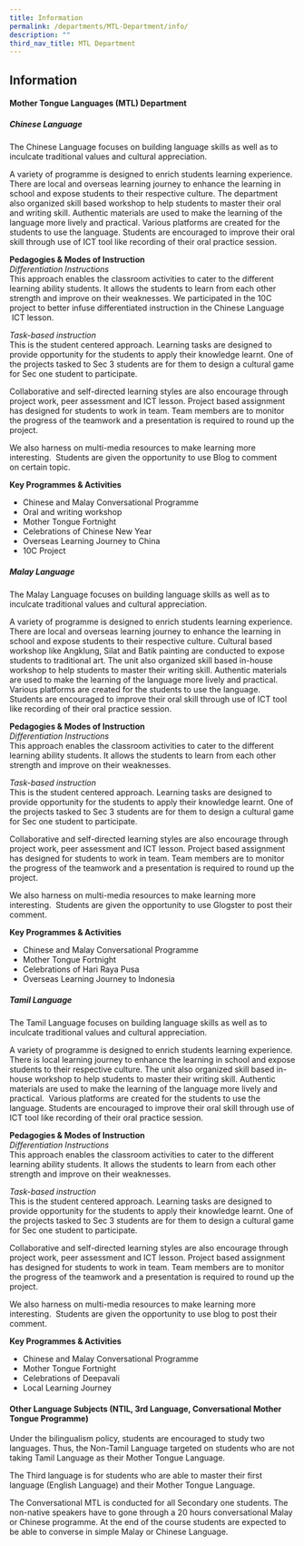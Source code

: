 ```yaml
---
title: Information
permalink: /departments/MTL-Department/info/
description: ""
third_nav_title: MTL Department
---
```

## Information

#### Mother Tongue Languages (MTL) Department

##### Chinese Language

The Chinese Language focuses on building language skills as well as to inculcate traditional values and cultural appreciation.  

A variety of programme is designed to enrich students learning experience. There are local and overseas learning journey to enhance the learning in school and expose students to their respective culture. The department also organized skill based workshop to help students to master their oral and writing skill. Authentic materials are used to make the learning of the language more lively and practical. Various platforms are created for the students to use the language. Students are encouraged to improve their oral skill through use of ICT tool like recording of their oral practice session.

**Pedagogies & Modes of Instruction**<br>
_Differentiation Instructions_<br>
This approach enables the classroom activities to cater to the different learning ability students. It allows the students to learn from each other strength and improve on their weaknesses. We participated in the 10C project to better infuse differentiated instruction in the Chinese Language  ICT lesson.

_Task-based instruction_ <br>
This is the student centered approach. Learning tasks are designed to provide opportunity for the students to apply their knowledge learnt. One of the projects tasked to Sec 3 students are for them to design a cultural game for Sec one student to participate.

Collaborative and self-directed learning styles are also encourage through project work, peer assessment and ICT lesson. Project based assignment has designed for students to work in team. Team members are to monitor the progress of the teamwork and a presentation is required to round up the project.

We also harness on multi-media resources to make learning more interesting.  Students are given the opportunity to use Blog to comment on certain topic.

**Key Programmes & Activities**

*   Chinese and Malay Conversational Programme
*   Oral and writing workshop
*   Mother Tongue Fortnight
*   Celebrations of Chinese New Year
*   Overseas Learning Journey to China
*   10C Project

##### Malay Language

The Malay Language focuses on building language skills as well as to inculcate traditional values and cultural appreciation.  

A variety of programme is designed to enrich students learning experience. There are local and overseas learning journey to enhance the learning in school and expose students to their respective culture. Cultural based workshop like Angklung, Silat and Batik painting are conducted to expose students to traditional art. The unit also organized skill based in-house workshop to help students to master their writing skill. Authentic materials are used to make the learning of the language more lively and practical. Various platforms are created for the students to use the language. Students are encouraged to improve their oral skill through use of ICT tool like recording of their oral practice session.

**Pedagogies & Modes of Instruction**<br>
_Differentiation Instructions_<br>
This approach enables the classroom activities to cater to the different learning ability students. It allows the students to learn from each other strength and improve on their weaknesses.

_Task-based instruction_<br>
This is the student centered approach. Learning tasks are designed to provide opportunity for the students to apply their knowledge learnt. One of the projects tasked to Sec 3 students are for them to design a cultural game for Sec one student to participate.

Collaborative and self-directed learning styles are also encourage through project work, peer assessment and ICT lesson. Project based assignment has designed for students to work in team. Team members are to monitor the progress of the teamwork and a presentation is required to round up the project.

We also harness on multi-media resources to make learning more interesting.  Students are given the opportunity to use Glogster to post their comment.

**Key Programmes & Activities**

*   Chinese and Malay Conversational Programme
*   Mother Tongue Fortnight
*   Celebrations of Hari Raya Pusa
*   Overseas Learning Journey to Indonesia

##### Tamil Language

The Tamil Language focuses on building language skills as well as to inculcate traditional values and cultural appreciation.  

A variety of programme is designed to enrich students learning experience. There is local learning journey to enhance the learning in school and expose students to their respective culture. The unit also organized skill based in-house workshop to help students to master their writing skill. Authentic materials are used to make the learning of the language more lively and practical.  Various platforms are created for the students to use the language. Students are encouraged to improve their oral skill through use of ICT tool like recording of their oral practice session.

**Pedagogies & Modes of Instruction**<br>
_Differentiation Instructions_<br>
This approach enables the classroom activities to cater to the different learning ability students. It allows the students to learn from each other strength and improve on their weaknesses.

_Task-based instruction_<br>
This is the student centered approach. Learning tasks are designed to provide opportunity for the students to apply their knowledge learnt. One of the projects tasked to Sec 3 students are for them to design a cultural game for Sec one student to participate.

Collaborative and self-directed learning styles are also encourage through project work, peer assessment and ICT lesson. Project based assignment has designed for students to work in team. Team members are to monitor the progress of the teamwork and a presentation is required to round up the project. 

We also harness on multi-media resources to make learning more interesting.  Students are given the opportunity to use blog to post their comment.

**Key Programmes & Activities**

*   Chinese and Malay Conversational Programme
*   Mother Tongue Fortnight
*   Celebrations of Deepavali
*   Local Learning Journey

#### Other Language Subjects (NTIL, 3rd Language, Conversational Mother Tongue Programme)

Under the bilingualism policy, students are encouraged to study two languages. Thus, the Non-Tamil Language targeted on students who are not taking Tamil Language as their Mother Tongue Language.  

The Third language is for students who are able to master their first language (English Language) and their Mother Tongue Language.

The Conversational MTL is conducted for all Secondary one students. The non-native speakers have to gone through a 20 hours conversational Malay or Chinese programme. At the end of the course students are expected to be able to converse in simple Malay or Chinese Language.